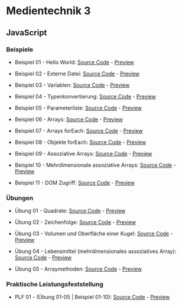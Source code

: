 # Medientechnik 3

## JavaScript

### Beispiele
* Beispiel 01 - Hello World: [Source Code](https://github.com/crumpfhuber/htlw3-medt/tree/master/BSP01_HelloWorld/) - [Preview](https://crumpfhuber.github.io/htlw3-medt/BSP01_HelloWorld/)

* Beispiel 02 - Externe Datei: [Source Code](https://github.com/crumpfhuber/htlw3-medt/tree/master/BSP02_ExterneDatei/) - [Preview](https://crumpfhuber.github.io/htlw3-medt/BSP02_ExterneDatei/)

* Beispiel 03 - Variablen: [Source Code](https://github.com/crumpfhuber/htlw3-medt/tree/master/BSP03_Variablen/) - [Preview](https://crumpfhuber.github.io/htlw3-medt/BSP03_Variablen/)

* Beispiel 04 - Typenkonvertierung: [Source Code](https://github.com/crumpfhuber/htlw3-medt/tree/master/BSP04_Typenkonvertierung/) - [Preview](https://crumpfhuber.github.io/htlw3-medt/BSP04_Typenkonvertierung/)

* Beispiel 05 - Parameterliste: [Source Code](https://github.com/crumpfhuber/htlw3-medt/tree/master/BSP05_Parameterliste/) - [Preview](https://crumpfhuber.github.io/htlw3-medt/BSP05_Parameterliste/)

* Beispiel 06 - Arrays: [Source Code](https://github.com/crumpfhuber/htlw3-medt/tree/master/BSP06_Arrays/) - [Preview](https://crumpfhuber.github.io/htlw3-medt/BSP06_Arrays/)

* Beispiel 07 - Arrays forEach: [Source Code](https://github.com/crumpfhuber/htlw3-medt/tree/master/BSP07_ForEachArrays/) - [Preview](https://crumpfhuber.github.io/htlw3-medt/BSP07_ForEachArrays/)

* Beispiel 08 - Objekte forEach: [Source Code](https://github.com/crumpfhuber/htlw3-medt/tree/master/BSP08_ForEachObjekte/) - [Preview](https://crumpfhuber.github.io/htlw3-medt/BSP08_ForEachObjekte/)

* Beispiel 09 - Assoziative Arrays: [Source Code](https://github.com/crumpfhuber/htlw3-medt/tree/master/BSP09_AssoziativeArrays/) - [Preview](https://crumpfhuber.github.io/htlw3-medt/BSP09_AssoziativeArrays/)

* Beispiel 10 - Mehrdimensionale assoziative Arrays: [Source Code](https://github.com/crumpfhuber/htlw3-medt/tree/master/BSP10_MehrdimensionaleAssoziativeArrays/) - [Preview](https://crumpfhuber.github.io/htlw3-medt/BSP10_MehrdimensionaleAssoziativeArrays/)

* Beispiel 11 - DOM Zugriff: [Source Code](https://github.com/crumpfhuber/htlw3-medt/tree/master/BSP11_DOMZugriff/) - [Preview](https://crumpfhuber.github.io/htlw3-medt/BSP11_DOMZugriff/)

### Übungen
* Übung 01 - Quadrate: [Source Code](https://github.com/crumpfhuber/htlw3-medt/tree/master/UE01_Quadrate/) - [Preview](https://crumpfhuber.github.io/htlw3-medt/UE01_Quadrate)

* Übung 02 - Zeichenfolge: [Source Code](https://github.com/crumpfhuber/htlw3-medt/tree/master/UE02_Zeichenfolge/) - [Preview](https://crumpfhuber.github.io/htlw3-medt/UE02_Zeichenfolge/)

* Übung 03 - Volumen und Oberfläche einer Kugel: [Source Code](https://github.com/crumpfhuber/htlw3-medt/tree/master/UE03_Kugel/) - [Preview](https://crumpfhuber.github.io/htlw3-medt/UE03_Kugel/)

* Übung 04 - Lebensmittel (mehrdimensionales assoziatives Array): [Source Code](https://github.com/crumpfhuber/htlw3-medt/tree/master/UE04_Lebensmittel/) - [Preview](https://crumpfhuber.github.io/htlw3-medt/UE04_Lebensmittel/)

* Übung 05 - Arraymethoden: [Source Code](https://github.com/crumpfhuber/htlw3-medt/tree/master/UE05_Arraymethoden/) - [Preview](https://crumpfhuber.github.io/htlw3-medt/UE05_Arraymethoden/)

### Praktische Leistungsfeststellung
* PLF 01 - (Übung 01-05 | Beispiel 01-10): [Source Code](https://github.com/crumpfhuber/htlw3-medt/tree/master/PLF01/) - [Preview](https://crumpfhuber.github.io/htlw3-medt/PLF01/)
